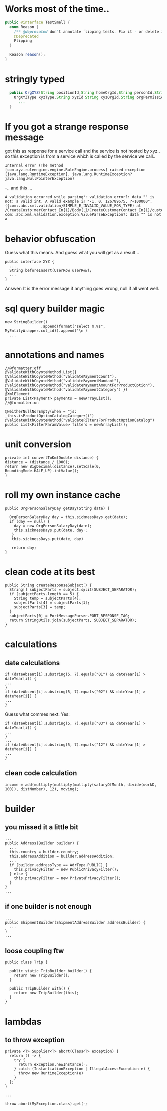 # Works most of the time.. 

```java
public @interface TestSmell {
  enum Reason {
    /** @deprecated don't annotate flipping tests. Fix it - or delete it! */
    @Deprecated
    Flipping
  }

  Reason reason();
}
```

# stringly typed

```java
  public OrgXYZ(String positionId,String homeOrgId,String personId,String validStart,String validEnd,
    OrgXYZType xyzType,String xyzId,String xyzOrgId,String orgPermissionType,int levelNo) {
      ...
  }
```

# If you got a strange response message

got this as response for a service call and the service is not hosted by xyz.. so this exception is from a service which is called by the service we call..

```
Internal error (The method [com.xyz.ruleengine.engine.RuleEngine.process] raised exception [java.lang.RuntimeException]. java.lang.RuntimeException? java.lang.NullPointerException)
```
-.. and this ...

```
A validation occurred while parsing?: validation error?: data "" is not: a valid int. A valid example is "-1, 0, 126789675, ?+100000". ({com:.abc.xml.validation}SIMPLE_E_INVALID_VALUE_FOR_TYPE) at /CreateCusto:merContact_In[1]/Body[1]/CreateCustomerContact_In[1]/customerId[1] com:.abc.xml.validation.exception.ValueParseException?: data "" is not a 
```

# behavior obfuscation

Guess what this means. And guess what you will get as a result...

```
public interface XYZ {
  ...
  String beforeInsert(UserRow userRow);
  ...
}
```
Answer: It is the error message if anything goes wrong, null if all went well.

# sql query builder magic

```
new StringBuilder()
				.append(format("select m.%s", MyEntityWrapper.col_id)).append('\n')
  ...
```
# annotations and names

```
//@formatter:off
@ValidateWithCoyoteMethod.List({
@ValidateWithCoyoteMethod("validatePaymentCount"),
@ValidateWithCoyoteMethod("validatePaymentMandant"),
@ValidateWithCoyoteMethod("validatePaymentAmountForProductOption"),
@ValidateWithCoyoteMethod("validatePaymentCategory") })
@XmlElement
private List<Payment> payments = newArrayList();
//@formatter:on

@NeitherNullNorEmpty(when = "js: _this.isProductOptionCatalogCategory()")
@ValidateWithCoyoteMethod("validateFiltersForProductOptionCatalog")
public List<FilterParamValue> filters = newArrayList();
```

# unit conversion

```
private int convertToKm(Double distance) {
distance = (distance / 1000);
return new BigDecimal(distance).setScale(0, RoundingMode.HALF_UP).intValue();
}
```

# roll my own instance cache

```
public OrgPersonSalaryDay getDay(String date) {

  OrgPersonSalaryDay day = this.sicknessDays.get(date);
  if (day == null) {
    day = new OrgPersonSalaryDay(date);
    this.sicknessDays.put(date, day);
   }
   this.sicknessDays.put(date, day);

   return day;
}
```
# clean code at its best

```
public String createResponseSubject() {
  String[] subjectParts = subject.split(SUBJECT_SEPARATOR);
  if (subjectParts.length == 5) {
    String temp = subjectParts[4];
    subjectParts[4] = subjectParts[3];
    subjectParts[3] = temp;
  }
  subjectParts[0] = PortMessageParser.PORT_RESPONSE_TAG;
  return StringUtils.join(subjectParts, SUBJECT_SEPARATOR);
}
```
# calculations

## date calculations

```
if (dateAbsent[i].substring(5, 7).equals("01") && dateYear[1] > dateYear[i]) {
...
}
if (dateAbsent[i].substring(5, 7).equals("02") && dateYear[1] > dateYear[i]) {
...
}
```

Guess what commes next. Yes:

```
if (dateAbsent[i].substring(5, 7).equals("03") && dateYear[1] > dateYear[i]) {
...
}
...
if (dateAbsent[i].substring(5, 7).equals("12") && dateYear[1] > dateYear[i]) {
...
}
```

## clean code calculation

```
income = add(multiply(multiply(multiply(salaryOfMonth, divide(workD, 100)), distNumber), 12), moving);
```

# builder

## you missed it a little bit
```
...
public Address(Builder builder) {
  ...
  this.country = builder.country;
  this.addressAddition = builder.addressAddition;
  ...
  if (builder.addressType == AdrType.PUBLIC) {
    this.privacyFilter = new PublicPrivacyFilter();
  } else {
    this.privacyFilter = new PrivatePrivacyFilter();
  }
}
...
```

## if one builder is not enough

```
...
public ShipmentBuilder(ShipmentAddressBuilder addressBuilder) {
  ...
}
...
```

## loose coupling ftw

```
public class Trip {

  public static TripBuilder builder() {
    return new TripBuilder();
  }

  public TripBuilder with() {
    return new TripBuilder(this);
  }
}
```

# lambdas

## to throw exception

```
private <T> Supplier<T> abort(Class<T> exception) {
  return () -> {
    try {
      return exception.newInstance();
    } catch (InstantiationException | IllegalAccessException e) {
      throw new RuntimeException(e);
    }
  };
}

...

throw abort(MyException.class).get();
```


